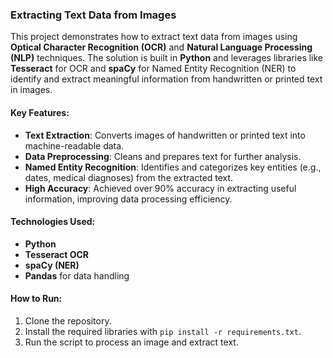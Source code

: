 ### Extracting Text Data from Images

This project demonstrates how to extract text data from images using **Optical Character Recognition (OCR)** and **Natural Language Processing (NLP)** techniques. The solution is built in **Python** and leverages libraries like **Tesseract** for OCR and **spaCy** for Named Entity Recognition (NER) to identify and extract meaningful information from handwritten or printed text in images.

#### Key Features:
- **Text Extraction**: Converts images of handwritten or printed text into machine-readable data.
- **Data Preprocessing**: Cleans and prepares text for further analysis.
- **Named Entity Recognition**: Identifies and categorizes key entities (e.g., dates, medical diagnoses) from the extracted text.
- **High Accuracy**: Achieved over 90% accuracy in extracting useful information, improving data processing efficiency.

#### Technologies Used:
- **Python**
- **Tesseract OCR**
- **spaCy (NER)**
- **Pandas** for data handling

#### How to Run:
1. Clone the repository.
2. Install the required libraries with `pip install -r requirements.txt`.
3. Run the script to process an image and extract text.

